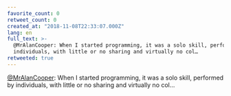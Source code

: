 ```yaml
---
favorite_count: 0
retweet_count: 0
created_at: "2018-11-08T22:33:07.000Z"
lang: en
full_text: >-
  @MrAlanCooper: When I started programming, it was a solo skill, performed by
  individuals, with little or no sharing and virtually no col…
retweeted: true
---
```


[@MrAlanCooper](https://twitter.com/MrAlanCooper): When I started programming,
it was a solo skill, performed by individuals, with little or no sharing and
virtually no col…
